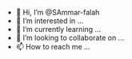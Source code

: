 - 👋 Hi, I’m @SAmmar-falah
- 👀 I’m interested in ...
- 🌱 I’m currently learning ...
- 💞️ I’m looking to collaborate on ...
- 📫 How to reach me ...

<!---
SAmmar-falah/SAmmar-falah is a ✨ special ✨ repository because its `README.md` (this file) appears on your GitHub profile.
You can click the Preview link to take a look at your changes.
--->
